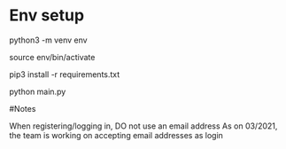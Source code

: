 # Env setup

python3 -m venv env

source env/bin/activate

pip3 install -r requirements.txt

python main.py

#Notes

When registering/logging in, 
DO not use an email address
As on 03/2021, the team is working on accepting email addresses as login

